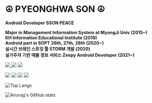 # ☮ PYEONGHWA SON ☮


**Android Developer SSON PEACE**

**Major in Management Information System at MyongJi Univ (2015~)**  
**KH Information Educational Institute (2019)**  
**Android part in SOPT 26th, 27th, 28th (2020~)**  
**실시간 브레인 스토밍 툴 STORM 개발 (2020)**  
**실거주자 기반 매물 정보 서비스 Zeepy Android Developer (2021~)**  

<a href="https://github.com/SONPYEONGHWA/SONPYEONGHWA/edit/main/README.md" target="_blank"><img src="https://img.shields.io/badge/Kotlin-orange?style=flat-square&logo=Kotlin&logoColor=white"/> <a href="https://github.com/SONPYEONGHWA/SONPYEONGHWA/edit/main/README.md" target="_blank"><img src="https://img.shields.io/badge/Java-007396?style=flat-square&logo=java&logoColor=white"/></a> <a href="https://github.com/SONPYEONGHWA/SONPYEONGHWA/edit/main/README.md" target="_blank"><img src="https://img.shields.io/badge/AndroidStudio-3DDC84?style=flat-square&logo=androidstudio&logoColor=white"/></a>
 
 <a href="https://github.com/SONPYEONGHWA/SONPYEONGHWA/edit/main/README.md" target="_blank"><img src="https://img.shields.io/badge/Python-3776AB?style=flat-square&logo=python&logoColor=white"/></a> <a href="https://github.com/SONPYEONGHWA/SONPYEONGHWA/edit/main/README.md" target="_blank"><img src="https://img.shields.io/badge/SAP-0FAAFF?style=flat-square&logo=SAP&logoColor=white"/></a> <a href="https://github.com/SONPYEONGHWA/SONPYEONGHWA/edit/main/README.md" target="_blank"><img src="https://img.shields.io/badge/Notion-000000?style=flat-square&logo=notion&logoColor=white"/></a> <a href="https://github.com/SONPYEONGHWA/SONPYEONGHWA/edit/main/README.md" target="_blank"><img src="https://img.shields.io/badge/Slack-4a154b?style=flat-square&logo=notion&logoColor=white"/></a> 



![Top Langs](https://github-readme-stats.vercel.app/api/top-langs/?username=SONPYEONGHWA&layout=compact)


![Anurag's GitHub stats](https://github-readme-stats.vercel.app/api?username=SONPYEONGHWA&hide=contribs,prs)


